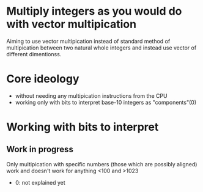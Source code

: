 # Multiply integers as you would do with vector multipication 
Aiming to use vector multipication instead of standard method of multipication between two natural whole integers and instead use vector of different dimentionss. 
# Core ideology
 * without needing any multipication instructions from the CPU
 * working only with bits to interpret base-10 integers as "components"(0)
# Working with bits to interpret 
## Work in progress
Only multipication with specific numbers (those which are possibly aligned) work and doesn't work for anything <100 and >1023

- 0: not explained yet
